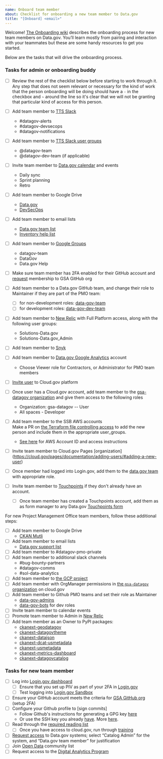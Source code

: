```yaml
---
name: Onboard team member
about: Checklist for onboarding a new team member to Data.gov
title: "[Onboard] <email>"
---
```

Welcome! [The Onboarding wiki](https://github.com/gsa/data.gov/wiki/Onboarding-Offboarding) describes the onboarding process for new team members on Data.gov. You’ll learn mostly from pairing and interaction with your teammates but these are some handy resources to get you started.

Below are the tasks that will drive the onboarding process.

### Tasks for admin or onboarding buddy

- [ ] Review the rest of the checklist below before starting to work through it. Any step that does not seem relevant or necessary for the kind of work that the person onboarding will be doing should have a `-` in the checkbox and `~` around the line so it's clear that we will not be granting that particular kind of access for this person.
- [ ] Add team member to [TTS Slack](https://handbook.18f.gov/slack/#tts-staff)
  - #datagov-alerts
  - #datagov-devsecops
  - #datagov-notifications
- [ ] Add team member to [TTS Slack user groups](https://slack.com/help/articles/212906697-Create-a-user-group#edit-a-user-group)
  - @datagov-team
  - @datagov-dev-team (if applicable)
- [ ] Invite team member to [Data.gov calendar](https://calendar.google.com/calendar/r/settings/calendar/Z3NhLmdvdl9zcjZ0NG52YjRhOTNjNnNzdHRxYXAzbjZtMEBncm91cC5jYWxlbmRhci5nb29nbGUuY29t) and events
  - Daily sync
  - Sprint planning
  - Retro
- [ ] Add team member to Google Drive
  - [Data.gov](https://drive.google.com/drive/folders/0AMRwhrSyJ5R4Uk9PVA)
  - [DevSecOps](https://drive.google.com/drive/folders/1Ac1dUmzTLTsDv8A8TSyLzrXo1a7hm4NF)
- [ ] Add team member to email lists
  - [Data.gov team list](https://groups.google.com/a/gsa.gov/forum/#!forum/datagovhelp)
  - [Inventory help list](https://groups.google.com/a/gsa.gov/forum/#!forum/inventory-help)
- [ ] Add team member to [Google Groups](https://groups.google.com/my-groups)
  - datagov-team
  - DataGov
  - Data.gov Help
- [ ] Make sure team member has 2FA enabled for their GitHub account and [request](https://github.com/GSA/GitHub-Administration/blob/master/README.md#requesting-access-to-the-gsa-organization) membership to GSA GitHub org
- [ ] Add team member to a Data.gov GitHub team, and change their role to Maintainer if they are part of the PMO team:
  - [ ] for non-development roles: [data-gov-team](https://github.com/orgs/GSA/teams/data-gov-team)
  - [ ] for development roles: [data-gov-dev-team](https://github.com/orgs/GSA/teams/data-gov-dev-team)
- [ ] Add team member to [New Relic](https://account.newrelic.com/accounts/1601367/users) with Full Platform access, along with the following user groups:
  - Solutions-Data.gov
  - Solutions-Data.gov_Admin
- [ ] Add team member to [Snyk](https://app.snyk.io/org/data.gov/manage/members)
- [ ] Add team member to [Data.gov Google Analytics](https://analytics.google.com/analytics/web/#/a42145528p381392243/admin/suiteusermanagement/account) account
  - Choose Viewer role for Contractors, or Administrator for PMO team members
- [ ] [Invite user](https://account.fr.cloud.gov/invite) to Cloud.gov platform
- [ ] Once user has a Cloud.gov account, add team member to the [gsa-datagov organization](https://dashboard.fr.cloud.gov/cloud-foundry/2oBn9LBurIXUNpfmtZCQTCHnxUM/organizations/90047c5d-337f-4802-bd48-2149a4265040/users/manage?setByUsername=true) and give them access to the following roles
  - Organization: gsa-datagov -- User
  - All spaces - Developer
- [ ] Add team member to the SSB AWS accounts \
      Make a PR on [the Terraform file controlling access](https://github.com/18F/aws-admin/blob/main/terraform/datagov-iam.tf) to add the new person and include them in the appropriate user_groups.
      
  - [See here](https://docs.google.com/document/d/1mwASz1SDiGcpbeSTTILrliDsUKzg1mjy2u11JmvFW2k/edit?usp=drive_link) for AWS Account ID and access instructions
- [ ] Invite team member to Cloud.gov Pages [organization] (https://cloud.gov/pages/documentation/adding-users/#adding-a-new-user)
- [ ] Once member had logged into Login.gov, add them to the [data.gov team](https://dashboard.int.identitysandbox.gov/teams/174) with appropriate role.
- [ ] Invite team member to [Touchpoints](https://touchpoints.digital.gov/) if they don't already have an account.
  - [ ] Once team member has created a Touchpoints account, add them as as form manager to any Data.gov [Touchpoints form](https://touchpoints.app.cloud.gov/)

For new Project Management Office team members, follow these additional steps:

- [ ] Add team member to Google Drive
  - [CKAN Mutli](https://drive.google.com/drive/folders/0ALb0g1S27SJPUk9PVA)
- [ ] Add team member to email lists
  - [Data.gov support list](https://groups.google.com/a/gsa.gov/forum/#!forum/datagov)
- [ ] Add team member to #datagov-pmo-private
- [ ] Add team member to additional slack channels
  - #bug-bounty-partners
  - #datagov-comms
  - #sol-data-analytics
- [ ] Add team member to [the GCP project](https://console.cloud.google.com/iam-admin/iam?project=tts-datagov)
- [ ] Add team member with OrgManager permissions in [the `gsa-datagov` organization](https://dashboard.fr.cloud.gov/cloud-foundry/2oBn9LBurIXUNpfmtZCQTCHnxUM/organizations/90047c5d-337f-4802-bd48-2149a4265040/users) on cloud.gov
- [ ] Add team member to Github PMO teams and set their role as Maintainer
  - [data-gov-admins](https://github.com/orgs/GSA/teams/data-gov-admin/members) 
  - [data-gov-bots](https://github.com/orgs/GSA/teams/data-gov-bots/members) for dev roles
- [ ] Invite team member to calendar events
- [ ] Promote team member to Admin in [New Relic](https://account.newrelic.com/accounts/1601367/users)
- [ ] Add team member as an Owner to PyPI packages:
  - [ckanext-geodatagov](https://pypi.org/project/ckanext-geodatagov)
  - [ckanext-datagovtheme](https://pypi.org/project/ckanext-datagovtheme)
  - [ckanext-datajson](https://pypi.org/project/ckanext-datajson)
  - [ckanext-dcat-usmetadata](https://pypi.org/project/ckanext-dcat-usmetadata)
  - [ckanext-usmetadata](https://pypi.org/project/ckanext-usmetadata)
  - [ckanext-metrics-dashboard](https://pypi.org/project/ckanext-metrics-dashboard)
  - [ckanext-datagovcatalog](https://pypi.org/project/ckanext-datagovcatalog)

### Tasks for new team member

- [ ] Log into [Login.gov dashboard](https://login.gov/)
  - [ ] Ensure that you set up PIV as part of your 2FA in [Login.gov](https://login.gov/)
  - [ ] Test logging into [Login.gov Sandbox](https://dashboard.int.identitysandbox.gov/)
- [ ] Ensure your GitHub account meets the criteria for [GSA GitHub org](https://github.com/GSA/GitHub-Administration/blob/master/README.md) (setup 2FA)
- [ ] Configure your Github profile to [sign commits]
  - Follow Github's instructions for generating a GPG key [here](https://docs.github.com/en/authentication/managing-commit-signature-verification/generating-a-new-gpg-key)
  - Or use the SSH key you already [have](https://calebhearth.com/sign-git-with-ssh). More [here]((https://github.com/GSA/data.gov/issues/4768#issuecomment-2471611946)).
- [ ] Read through the [required reading list](https://github.com/gsa/data.gov/wiki/Onboarding-Offboarding#required-reading-list)
  - [ ] Once you have access to cloud.gov, run through [training](https://github.com/gsa/data.gov/wiki/cloud.gov#onboarding-training)
- [ ] [Request access](https://docs.google.com/forms/d/e/1FAIpQLSetStmwqrbMWDz_WIlh1trjhP0PFCjKXHzshsJveYmtIvlG2Q/viewform) to Data.gov systems; select “Catalog Admin” for the system, and “Data.gov team member” for justification
- [ ] Join [Open Data](https://digital.gov/communities/open-data/) community list
- [ ] Request access to the [Digital Analytics Program](https://digital.gov/guides/dap/gaining-access-to-dap-data/)
